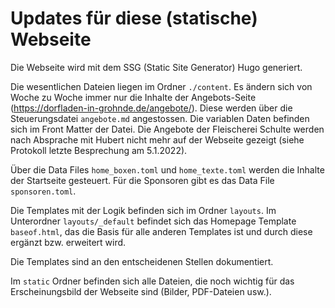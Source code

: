 # Updates für diese (statische) Webseite

Die Webseite wird mit dem SSG (Static Site Generator) Hugo generiert.

Die wesentlichen Dateien liegen im Ordner `./content`. Es ändern sich von Woche zu Woche immer nur die Inhalte der Angebots-Seite (https://dorfladen-in-grohnde.de/angebote/). Diese werden über die Steuerungsdatei `angebote.md` angestossen. Die variablen Daten befinden sich im Front Matter der Datei. Die Angebote der Fleischerei Schulte werden nach Absprache mit Hubert nicht mehr auf der Webseite gezeigt (siehe Protokoll letzte Besprechung am 5.1.2022).

Über die Data Files `home_boxen.toml` und `home_texte.toml` werden die Inhalte der Startseite gesteuert. Für die Sponsoren gibt es das Data File `sponsoren.toml`.

Die Templates mit der Logik befinden sich im Ordner `layouts`. Im Unterordner `layouts/_default` befindet sich das Homepage Template `baseof.html`, das die Basis für alle anderen Templates ist und durch diese ergänzt bzw. erweitert wird.

Die Templates sind an den entscheidenen Stellen dokumentiert.

Im `static` Ordner befinden sich alle Dateien, die noch wichtig für das Erscheinungsbild der Webseite sind (Bilder, PDF-Dateien usw.).
